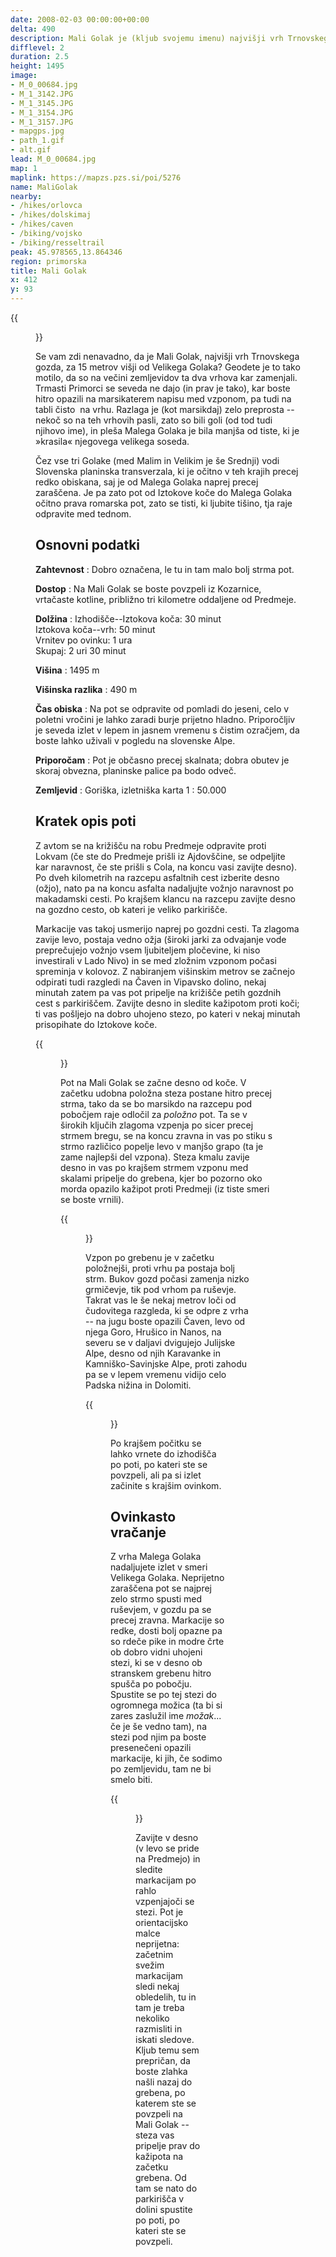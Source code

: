 ```yaml
---
date: 2008-02-03 00:00:00+00:00
delta: 490
description: Mali Golak je (kljub svojemu imenu) najvišji vrh Trnovskega gozda.
difflevel: 2
duration: 2.5
height: 1495
image:
- M_0_00684.jpg
- M_1_3142.JPG
- M_1_3145.JPG
- M_1_3154.JPG
- M_1_3157.JPG
- mapgps.jpg
- path_1.gif
- alt.gif
lead: M_0_00684.jpg
map: 1
maplink: https://mapzs.pzs.si/poi/5276
name: MaliGolak
nearby:
- /hikes/orlovca
- /hikes/dolskimaj
- /hikes/caven
- /biking/vojsko
- /biking/resseltrail
peak: 45.978565,13.864346
region: primorska
title: Mali Golak
x: 412
y: 93
---
```

{{<figure src="M_0_00684.jpg">}}

Se vam zdi nenavadno, da je Mali Golak, najvišji vrh Trnovskega gozda, za 15 metrov višji od Velikega Golaka? Geodete je to tako motilo, da so na večini zemljevidov ta dva vrhova kar zamenjali. Trmasti Primorci se seveda ne dajo (in prav je tako), kar boste hitro opazili na marsikaterem napisu med vzponom, pa tudi na tabli čisto  na vrhu. Razlaga je (kot marsikdaj) zelo preprosta -- nekoč so na teh vrhovih pasli, zato so bili goli (od tod tudi njihovo ime), in pleša Malega Golaka je bila manjša od tiste, ki je »krasila« njegovega velikega soseda.

Čez vse tri Golake (med Malim in Velikim je še Srednji) vodi Slovenska planinska transverzala, ki je očitno v teh krajih precej redko obiskana, saj je od Malega Golaka naprej precej zaraščena. Je pa zato pot od Iztokove koče do Malega Golaka očitno prava romarska pot, zato se tisti, ki ljubite tišino, tja raje odpravite med tednom.

## Osnovni podatki

**Zahtevnost**
:   Dobro označena, le tu in tam malo bolj strma pot.

**Dostop**
:   Na Mali Golak se boste povzpeli iz Kozarnice, vrtačaste kotline, približno tri kilometre oddaljene od Predmeje.

**Dolžina**
:   Izhodišče--Iztokova koča: 30 minut\
    Iztokova koča--vrh: 50 minut\
    Vrnitev po ovinku: 1 ura\
    Skupaj: 2 uri 30 minut

**Višina**
:   1495 m

**Višinska razlika**
:   490 m

**Čas obiska**
:   Na pot se odpravite od pomladi do jeseni, celo v poletni vročini je lahko zaradi burje prijetno hladno. Priporočljiv je seveda izlet v lepem in jasnem vremenu s čistim ozračjem, da boste lahko uživali v pogledu na slovenske Alpe.

**Priporočam**
:   Pot je občasno precej skalnata; dobra obutev je skoraj obvezna, planinske palice pa bodo odveč.

**Zemljevid**
:   Goriška, izletniška karta 1 : 50.000

Kratek opis poti
----------------

Z avtom se na križišču na robu Predmeje odpravite proti Lokvam (če ste do Predmeje prišli iz Ajdovščine, se odpeljite kar naravnost, če ste prišli s Cola, na koncu vasi zavijte desno). Po dveh kilometrih na razcepu asfaltnih cest izberite desno (ožjo), nato pa na koncu asfalta nadaljujte vožnjo naravnost po makadamski cesti. Po krajšem klancu na razcepu zavijte desno na gozdno cesto, ob kateri je veliko parkirišče.

Markacije vas takoj usmerijo naprej po gozdni cesti. Ta zlagoma zavije levo, postaja vedno ožja (široki jarki za odvajanje vode preprečujejo vožnjo vsem ljubiteljem pločevine, ki niso investirali v Lado Nivo) in se med zložnim vzponom počasi spreminja v kolovoz. Z nabiranjem višinskim metrov se začnejo odpirati tudi razgledi na Čaven in Vipavsko dolino, nekaj minutah zatem pa vas pot pripelje na križišče petih gozdnih cest s parkiriščem. Zavijte desno in sledite kažipotom proti koči; ti vas pošljejo na dobro uhojeno stezo, po kateri v nekaj minutah prisopihate do Iztokove koče.

{{<figure src="M_1_3142.JPG" caption="Iztokova koča">}} 

Pot na Mali Golak se začne desno od koče. V začetku udobna položna steza postane hitro precej strma, tako da se bo marsikdo na razcepu pod pobočjem raje odločil za *položno* pot. Ta se v širokih ključih zlagoma vzpenja po sicer precej strmem bregu, se na koncu zravna in vas po stiku s strmo različico popelje levo v manjšo grapo (ta je zame najlepši del vzpona). Steza kmalu zavije desno in vas po krajšem strmem vzponu med skalami pripelje do grebena, kjer bo pozorno oko morda opazilo kažipot proti Predmeji (iz tiste smeri se boste vrnili).

{{<figure src="M_1_3145.JPG" caption="Po gozdu proti vrhu">}} 

Vzpon po grebenu je v začetku položnejši, proti vrhu pa postaja bolj strm. Bukov gozd počasi zamenja nizko grmičevje, tik pod vrhom pa ruševje. Takrat vas le še nekaj metrov loči od čudovitega razgleda, ki se odpre z vrha -- na jugu boste opazili Čaven, levo od njega Goro, Hrušico in Nanos, na severu se v daljavi dvigujejo Julijske Alpe, desno od njih Karavanke in Kamniško-Savinjske Alpe, proti zahodu pa se v lepem vremenu vidijo celo Padska nižina in Dolomiti.

{{<figure src="M_1_3154.JPG" caption="Razgled z vrha">}} 

Po krajšem počitku se lahko vrnete do izhodišča po poti, po kateri ste se povzpeli, ali pa si izlet začinite s krajšim ovinkom.

Ovinkasto vračanje
------------------

Z vrha Malega Golaka nadaljujete izlet v smeri Velikega Golaka. Neprijetno zaraščena pot se najprej zelo strmo spusti med ruševjem, v gozdu pa se precej zravna. Markacije so redke, dosti bolj opazne pa so rdeče pike in modre črte ob dobro vidni uhojeni stezi, ki se v desno ob stranskem grebenu hitro spušča po pobočju. Spustite se po tej stezi do ogromnega možica (ta bi si zares zaslužil ime *možak*... če je še vedno tam), na stezi pod njim pa boste presenečeni opazili markacije, ki jih, če sodimo po zemljevidu, tam ne bi smelo biti.

{{<figure src="M_1_3157.JPG" caption="Gigantski možak">}}

Zavijte v desno (v levo se pride na Predmejo) in sledite markacijam po rahlo vzpenjajoči se stezi. Pot je orientacijsko malce neprijetna: začetnim svežim markacijam sledi nekaj obledelih, tu in tam je treba nekoliko razmisliti in iskati sledove. Kljub temu sem prepričan, da boste zlahka našli nazaj do grebena, po katerem ste se povzpeli na Mali Golak -- steza vas pripelje prav do kažipota na začetku grebena. Od tam se nato do parkirišča v dolini spustite po poti, po kateri ste se povzpeli.
